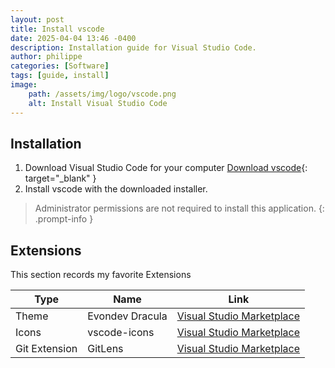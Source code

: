 ```yaml
---
layout: post
title: Install vscode
date: 2025-04-04 13:46 -0400
description: Installation guide for Visual Studio Code.
author: philippe
categories: [Software]
tags: [guide, install]
image: 
    path: /assets/img/logo/vscode.png
    alt: Install Visual Studio Code
---
```


## Installation

1. Download Visual Studio Code for your computer [Download vscode](https://code.visualstudio.com/Download){: target="_blank" }
1. Install vscode with the downloaded installer.

> Administrator permissions are not required to install this application.
{: .prompt-info }

## Extensions

This section records my favorite Extensions

Type|Name|Link
-|-|-
Theme|Evondev Dracula|[Visual Studio Marketplace](https://marketplace.visualstudio.com/items?itemName=evondev.dracula-high-contrast)
Icons|vscode-icons|[Visual Studio Marketplace](https://marketplace.visualstudio.com/items?itemName=vscode-icons-team.vscode-icons)
Git Extension|GitLens|[Visual Studio Marketplace](https://marketplace.visualstudio.com/items?itemName=eamodio.gitlens)
